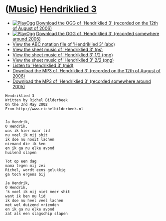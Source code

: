 # ([Music](Music.htm)) [Hendriklied 3](SongHendriklied3.htm)

-   [![PlayOgg](http://static.fsf.org/playogg/Play_ogg_80x15.png "I support PlayOgg!")](http://playogg.org)
    [Download the OGG of 'Hendriklied 3' (recorded on the 12th of August
    of 2006)](CD06_08Hendriklied3_20060812.ogg)
-   [![PlayOgg](http://static.fsf.org/playogg/Play_ogg_80x15.png "I support PlayOgg!")](http://playogg.org)
    [Download the OGG of 'Hendriklied 3' (recorded somewhere
    around 2005)](CD05_08Hendriklied3.ogg)
-   [View the ABC notation file of 'Hendriklied 3'
    (abc)](SongHendriklied3.abc)
-   [View the sheet music of 'Hendriklied 3' (ps)](SongHendriklied3.ps)
-   [View the sheet music of 'Hendriklied 3' 1/2
    (png)](SongHendriklied3-0.png)
-   [View the sheet music of 'Hendriklied 3' 2/2
    (png)](SongHendriklied3-1.png)
-   [Listen to 'Hendriklied 3' (mid)](SongHendriklied3.mid)
-   [Download the MP3 of 'Hendriklied 3' (recorded on the 12th of August
    of 2006)](CD06_08Hendriklied3_20060812.mp3)
-   [Download the MP3 of 'Hendriklied 3' (recorded somewhere
    around 2005)](CD05_08Hendriklied3.mp3)

```
Hendriklied 3
Written by Richel Bilderbeek
On the 3rd May 2002
From http://www.richelbilderbeek.nl


Ja Hendrik,
O Hendrik,
was ik hier maar lid
nu voel ik mij shit
ik doe nu nooit lachen
niemand die ik ken
en ik ga nu elke avond
huilend slapen

Tot op een dag
mama tegen mij zei
Richel, wordt eens gelukkig
ga toch ergens bij

Ja Hendrik,
O Hendrik,
'k voel ik mij niet meer shit
want ik ben nu lid
ik doe nu heel veel lachen
met wel duizend vrienden
en ik ga nu elke avond
zat als een slagschip slapen
```
